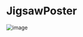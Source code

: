# JigsawPoster
![image](https://github.com/yanyinan/JigsawPoster/blob/master/app/src/main/res/drawable/%E5%BD%95%E5%B1%8F%E4%B8%93%E5%AE%B6170901115542.gif)
